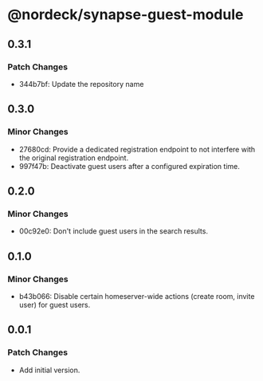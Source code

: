 # @nordeck/synapse-guest-module

## 0.3.1

### Patch Changes

- 344b7bf: Update the repository name

## 0.3.0

### Minor Changes

- 27680cd: Provide a dedicated registration endpoint to not interfere with the original
  registration endpoint.
- 997f47b: Deactivate guest users after a configured expiration time.

## 0.2.0

### Minor Changes

- 00c92e0: Don't include guest users in the search results.

## 0.1.0

### Minor Changes

- b43b066: Disable certain homeserver-wide actions (create room, invite user) for guest users.

## 0.0.1

### Patch Changes

- Add initial version.
